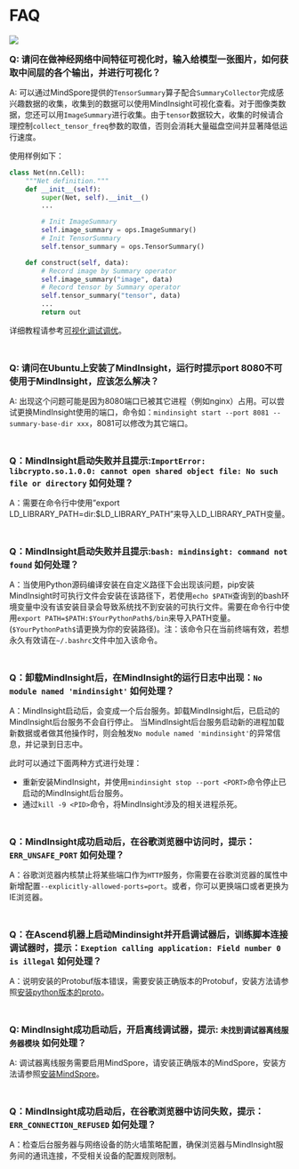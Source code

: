 # FAQ

<a href="https://gitee.com/mindspore/docs/blob/master/docs/mindinsight/docs/source_zh_cn/faq.md" target="_blank"><img src="https://mindspore-website.obs.cn-north-4.myhuaweicloud.com/website-images/master/resource/_static/logo_source.png"></a>

<font size=3>**Q: 请问在做神经网络中间特征可视化时，输入给模型一张图片，如何获取中间层的各个输出，并进行可视化？**</font>

A: 可以通过MindSpore提供的`TensorSummary`算子配合`SummaryCollector`完成感兴趣数据的收集，收集到的数据可以使用MindInsight可视化查看。对于图像类数据，您还可以用`ImageSummary`进行收集。由于`tensor`数据较大，收集的时候请合理控制`collect_tensor_freq`参数的取值，否则会消耗大量磁盘空间并显著降低运行速度。

使用样例如下：

```python
class Net(nn.Cell):
    """Net definition."""
    def __init__(self):
        super(Net, self).__init__()
        ...

        # Init ImageSummary
        self.image_summary = ops.ImageSummary()
        # Init TensorSummary
        self.tensor_summary = ops.TensorSummary()

    def construct(self, data):
        # Record image by Summary operator
        self.image_summary("image", data)
        # Record tensor by Summary operator
        self.tensor_summary("tensor", data)
        ...
        return out
```

详细教程请参考[可视化调试调优](https://www.mindspore.cn/mindinsight/docs/zh-CN/master/summary_record.html#方式二-结合summary算子和summarycollector自定义收集网络中的数据)。

<br/>

<font size=3>**Q: 请问在Ubuntu上安装了MindInsight，运行时提示port 8080不可使用于MindInsight，应该怎么解决？**</font>

A: 出现这个问题可能是因为8080端口已被其它进程（例如nginx）占用。可以尝试更换MindInsight使用的端口，命令如：`mindinsight start --port 8081 --summary-base-dir xxx`，8081可以修改为其它端口。

<br/>

<font size=3>**Q：MindInsight启动失败并且提示:`ImportError: libcrypto.so.1.0.0: cannot open shared object file: No such file or directory` 如何处理？**</font>

A：需要在命令行中使用”export LD_LIBRARY_PATH=dir:$LD_LIBRARY_PATH”来导入LD_LIBRARY_PATH变量。

<br/>

<font size=3>**Q：MindInsight启动失败并且提示:`bash: mindinsight: command not found` 如何处理？**</font>

A：当使用Python源码编译安装在自定义路径下会出现该问题，pip安装MindInsight时可执行文件会安装在该路径下，若使用`echo $PATH`查询到的bash环境变量中没有该安装目录会导致系统找不到安装的可执行文件。需要在命令行中使用`export PATH=$PATH:$YourPythonPath$/bin`来导入PATH变量。
(`$YourPythonPath$`请更换为你的安装路径)。注：该命令只在当前终端有效，若想永久有效请在`~/.bashrc`文件中加入该命令。

<br/>

<font size=3>**Q：卸载MindInsight后，在MindInsight的运行日志中出现：`No module named 'mindinsight'` 如何处理？**</font>

A：MindInsight启动后，会变成一个后台服务。卸载MindInsight后，已启动的MindInsight后台服务不会自行停止。
当MindInsight后台服务启动新的进程加载新数据或者做其他操作时，则会触发`No module named 'mindinsight'`的异常信息，并记录到日志中。

此时可以通过下面两种方式进行处理：

- 重新安装MindInsight，并使用`mindinsight stop --port <PORT>`命令停止已启动的MindInsight后台服务。
- 通过`kill -9 <PID>`命令，将MindInsight涉及的相关进程杀死。

<br/>

<font size=3>**Q：MindInsight成功启动后，在谷歌浏览器中访问时，提示：`ERR_UNSAFE_PORT` 如何处理？**</font>

A：谷歌浏览器内核禁止将某些端口作为`HTTP`服务，你需要在谷歌浏览器的属性中新增配置`--explicitly-allowed-ports=port`。或者，你可以更换端口或者更换为IE浏览器。

<br/>

<font size=3>**Q：在Ascend机器上启动Mindinsight并开启调试器后，训练脚本连接调试器时，提示：`Exeption calling application: Field number 0 is illegal` 如何处理？**</font>

A：说明安装的Protobuf版本错误，需要安装正确版本的Protobuf，安装方法请参照[安装python版本的proto](https://www.hiascend.com/document/detail/zh/canncommercial/51RC1/envdeployment/instg/instg_000068.html)。

<br/>

<font size=3>**Q: MindInsight成功启动后，开启离线调试器，提示: `未找到调试器离线服务器模块` 如何处理？**</font>

A: 调试器离线服务需要启用MindSpore，请安装正确版本的MindSpore，安装方法请参照[安装MindSpore](https://www.mindspore.cn/install)。

<br/>

<font size=3>**Q：MindInsight成功启动后，在谷歌浏览器中访问失败，提示：`ERR_CONNECTION_REFUSED` 如何处理？**</font>

A：检查后台服务器与网络设备的防火墙策略配置，确保浏览器与MindInsight服务间的通讯连接，不受相关设备的配置规则限制。
